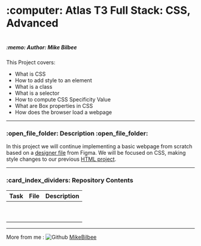 <h1> :computer: Atlas T3 Full Stack: CSS, Advanced </h1>

![]()

<h5> :memo: Author: Mike Bilbee </h5>

This Project covers:
* What is CSS
* How to add style to an element
* What is a class
* What is a selector
* How to compute CSS Specificity Value
* What are Box properties in CSS
* How does the browser load a webpage
---

<h3> :open_file_folder: Description :open_file_folder: </h3>

In this project we will continue implementing a basic webpage from scratch based on a [designer file](https://www.figma.com/file/XrEAsu1vQj5fhVaNG38d2W/Homepage) from Figma. We will be focused on CSS, making style changes to our previous [HTML project](https://github.com/MikeBilbee/atlas-web-development/tree/main/html_advanced).



---

<h3> :card_index_dividers: Repository Contents </h3>

| Task | File | Description |
| ----- | ----- | ----- |
|  | []() []() |  |
|  | []() []() |  |
|  | []() |  |
|  | []() |  |
|  | []() |  |
|  | []() |  |
|  | []() |  |
|  | []() |  |
|  | []() |  |



---

More from me : ![Github](https://user-images.githubusercontent.com/25181517/192108374-8da61ba1-99ec-41d7-80b8-fb2f7c0a4948.png) [MikeBilbee](https://github.com/MikeBilbee)
